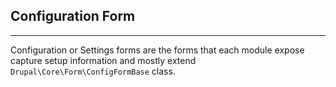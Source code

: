## Configuration Form

---
Configuration or Settings forms are the forms that each module expose capture setup information and mostly extend `Drupal\Core\Form\ConfigFormBase` class.




